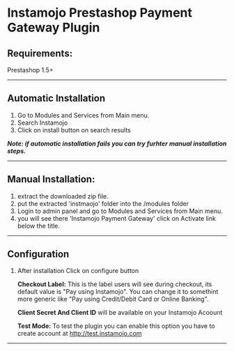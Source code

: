 # Instamojo Prestashop Payment Gateway Plugin

## Requirements:
Prestashop 1.5+
***
## Automatic Installation
1. Go to Modules and Services from Main menu.
2. Search Instamojo 
3. Click on install  button on search results


***Note: if automatic installation fails you can try furhter manual installation steps.***

***
## Manual Installation:

1.  extract the downloaded zip file.
2.  put the extracted 'instmaojo' folder into the <Prestashop Root Directory>/modules folder
2. Login to admin panel and  go to Modules and Services from Main menu.
3. you will see there 'Instamojo Payment Gateway' click on Activate link below the title.
***
## Configuration
1. After installation Click on configure button

    **Checkout Label:** This is the label users will see during checkout, its default value is "Pay using Instamojo". You can change it to somethint more generic like "Pay using Credit/Debit Card or Online Banking".
     
	 **Client Secret And Client ID** will be available on your Instamojo Acoount
	 
    **Test Mode:** To test the plugin you can enable this option you have to create account at http://test.instamojo.com
***



  
 
